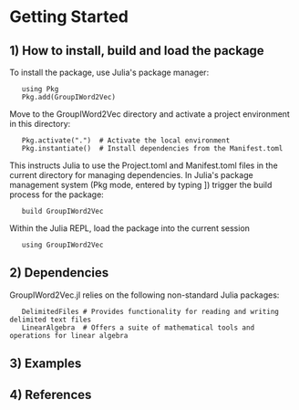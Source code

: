 # Getting Started

## 1) How to install, build and load the package
To install the package, use Julia's package manager:

       using Pkg
       Pkg.add(GroupIWord2Vec)
       
Move to the GroupIWord2Vec directory and activate a project environment in this directory:

       Pkg.activate(".")  # Activate the local environment
       Pkg.instantiate()  # Install dependencies from the Manifest.toml

This instructs Julia to use the Project.toml and Manifest.toml files in the current directory for managing dependencies.
In Julia's package management system (Pkg mode, entered by typing ]) trigger the build process for the package:

       build GroupIWord2Vec

Within the Julia REPL, load the package into the current session

       using GroupIWord2Vec

## 2) Dependencies
GroupIWord2Vec.jl relies on the following non-standard Julia packages:

       DelimitedFiles # Provides functionality for reading and writing delimited text files
       LinearAlgebra  # Offers a suite of mathematical tools and operations for linear algebra

## 3) Examples

## 4) References
